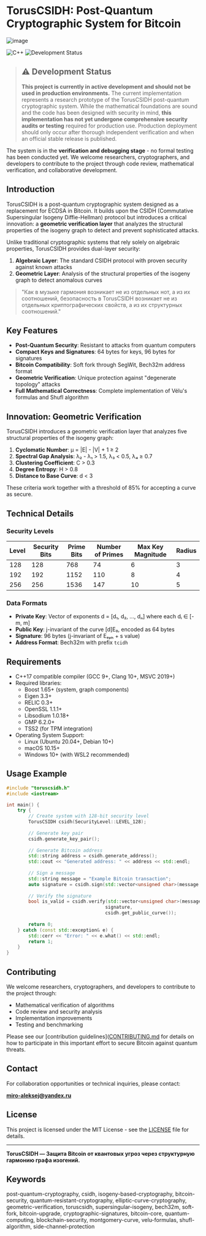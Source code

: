 # TorusCSIDH: Post-Quantum Cryptographic System for Bitcoin

![image](https://github.com/user-attachments/assets/8401e7fb-fa41-41ff-829b-9be70a0bb80b)

![C++](https://img.shields.io/badge/C++-17/20-00599C?style=for-the-badge&logo=c%2B%2B&logoColor=white)
![Development Status](https://img.shields.io/badge/Status-In_Development-orange?style=for-the-badge)

>## ⚠️ Development Status
>**This project is currently in active development and should not be used in production environments.** The current implementation represents a research prototype of the TorusCSIDH post-quantum cryptographic system. While the mathematical foundations are sound and the code has been designed with security in mind, **this implementation has not yet undergone comprehensive security audits or testing** required for production use. Production deployment should only occur after thorough independent verification and when an official stable release is published.

The system is in the **verification and debugging stage** - no formal testing has been conducted yet. We welcome researchers, cryptographers, and developers to contribute to the project through code review, mathematical verification, and collaborative development.

## Introduction

TorusCSIDH is a post-quantum cryptographic system designed as a replacement for ECDSA in Bitcoin. It builds upon the CSIDH (Commutative Supersingular Isogeny Diffie-Hellman) protocol but introduces a critical innovation: a **geometric verification layer** that analyzes the structural properties of the isogeny graph to detect and prevent sophisticated attacks.

Unlike traditional cryptographic systems that rely solely on algebraic properties, TorusCSIDH provides dual-layer security:

1. **Algebraic Layer**: The standard CSIDH protocol with proven security against known attacks
2. **Geometric Layer**: Analysis of the structural properties of the isogeny graph to detect anomalous curves

> "Как в музыке гармония возникает не из отдельных нот, а из их соотношений, безопасность в TorusCSIDH возникает не из отдельных криптографических свойств, а из их структурных соотношений."

## Key Features

- **Post-Quantum Security**: Resistant to attacks from quantum computers
- **Compact Keys and Signatures**: 64 bytes for keys, 96 bytes for signatures
- **Bitcoin Compatibility**: Soft fork through SegWit, Bech32m address format
- **Geometric Verification**: Unique protection against "degenerate topology" attacks
- **Full Mathematical Correctness**: Complete implementation of Vélu's formulas and Shufl algorithm

## Innovation: Geometric Verification

TorusCSIDH introduces a geometric verification layer that analyzes five structural properties of the isogeny graph:

1. **Cyclomatic Number**: μ = |E| - |V| + 1 ≥ 2
2. **Spectral Gap Analysis**: λ₂ - λ₁ > 1.5, λ₃ < 0.5, λ₄ ≥ 0.7
3. **Clustering Coefficient**: C > 0.3
4. **Degree Entropy**: H > 0.8
5. **Distance to Base Curve**: d < 3

These criteria work together with a threshold of 85% for accepting a curve as secure.

## Technical Details

### Security Levels

| Level | Security Bits | Prime Bits | Number of Primes | Max Key Magnitude | Radius |
|-------|---------------|------------|------------------|-------------------|--------|
| 128   | 128           | 768        | 74               | 6                 | 3      |
| 192   | 192           | 1152       | 110              | 8                 | 4      |
| 256   | 256           | 1536       | 147              | 10                | 5      |

### Data Formats

- **Private Key**: Vector of exponents d = [d₁, d₂, ..., dₙ] where each dᵢ ∈ [-m, m]
- **Public Key**: j-invariant of the curve [d]E₀, encoded as 64 bytes
- **Signature**: 96 bytes (j-invariant of Eₑₚₕ + s value)
- **Address Format**: Bech32m with prefix `tcidh`

## Requirements

- C++17 compatible compiler (GCC 9+, Clang 10+, MSVC 2019+)
- Required libraries:
  - Boost 1.65+ (system, graph components)
  - Eigen 3.3+
  - RELIC 0.3+
  - OpenSSL 1.1.1+
  - Libsodium 1.0.18+
  - GMP 6.2.0+
  - TSS2 (for TPM integration)
- Operating System Support:
  - Linux (Ubuntu 20.04+, Debian 10+)
  - macOS 10.15+
  - Windows 10+ (with WSL2 recommended)

## Usage Example

```cpp
#include "toruscsidh.h"
#include <iostream>

int main() {
    try {
        // Create system with 128-bit security level
        TorusCSIDH csidh(SecurityLevel::LEVEL_128);
        
        // Generate key pair
        csidh.generate_key_pair();
        
        // Generate Bitcoin address
        std::string address = csidh.generate_address();
        std::cout << "Generated address: " << address << std::endl;
        
        // Sign a message
        std::string message = "Example Bitcoin transaction";
        auto signature = csidh.sign(std::vector<unsigned char>(message.begin(), message.end()));
        
        // Verify the signature
        bool is_valid = csidh.verify(std::vector<unsigned char>(message.begin(), message.end()),
                                    signature,
                                    csidh.get_public_curve());
        
        return 0;
    } catch (const std::exception& e) {
        std::cerr << "Error: " << e.what() << std::endl;
        return 1;
    }
}
```

## Contributing

We welcome researchers, cryptographers, and developers to contribute to the project through:

- Mathematical verification of algorithms
- Code review and security analysis
- Implementation improvements
- Testing and benchmarking

Please see our [contribution guidelines]([CONTRIBUTING.md](https://github.com/miroaleksej/TorusCSIDH/blob/main/docs/contribution%20guidelines.md) for details on how to participate in this important effort to secure Bitcoin against quantum threats.

## Contact

For collaboration opportunities or technical inquiries, please contact:

**miro-aleksej@yandex.ru**

## License

This project is licensed under the MIT License - see the [LICENSE]([LICENSE](https://github.com/miroaleksej/TorusCSIDH/blob/main/LICENSE)) file for details.

---

**TorusCSIDH — Защита Bitcoin от квантовых угроз через структурную гармонию графа изогений.**

## Keywords

post-quantum-cryptography, csidh, isogeny-based-cryptography, bitcoin-security, quantum-resistant-cryptography, elliptic-curve-cryptography, geometric-verification, toruscsidh, supersingular-isogeny, bech32m, soft-fork, bitcoin-upgrade, cryptographic-signatures, bitcoin-core, quantum-computing, blockchain-security, montgomery-curve, velu-formulas, shufl-algorithm, side-channel-protection
